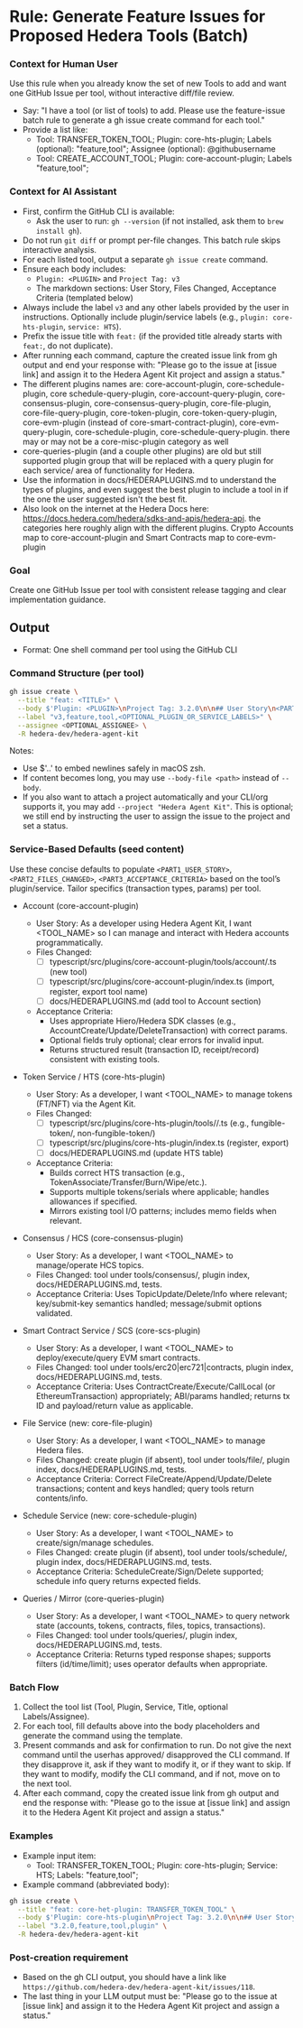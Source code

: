 # Rule: Generate Feature Issues for Proposed Hedera Tools (Batch)

### Context for Human User
Use this rule when you already know the set of new Tools to add and want one GitHub Issue per tool, without interactive diff/file review.

- Say: "I have a tool (or list of tools) to add. Please use the feature-issue batch rule to generate a gh issue create command for each tool."
- Provide a list like:
  - Tool: TRANSFER_TOKEN_TOOL; Plugin: core-hts-plugin; Labels (optional): "feature,tool"; Assignee (optional): @githubusername
  - Tool: CREATE_ACCOUNT_TOOL; Plugin: core-account-plugin; Labels "feature,tool";

### Context for AI Assistant
- First, confirm the GitHub CLI is available:
  - Ask the user to run: `gh --version` (if not installed, ask them to `brew install gh`).
- Do not run `git diff` or prompt per-file changes. This batch rule skips interactive analysis.
- For each listed tool, output a separate `gh issue create` command.
- Ensure each body includes:
  - `Plugin: <PLUGIN>` and `Project Tag: v3`
  - The markdown sections: User Story, Files Changed, Acceptance Criteria (templated below)
- Always include the label `v3` and any other labels provided by the user in instructions. Optionally include plugin/service labels (e.g., `plugin: core-hts-plugin`, `service: HTS`).
- Prefix the issue title with `feat:` (if the provided title already starts with `feat:`, do not duplicate).
- After running each command, capture the created issue link from gh output and end your response with: "Please go to the issue at [issue link] and assign it to the Hedera Agent Kit project and assign a status."
- The different plugins names are: core-account-plugin, core-schedule-plugin, core schedule-query-plugin, core-account-query-plugin, core-consensus-plugin, core-consensus-query-plugin, core-file-plugin, core-file-query-plugin, core-token-plugin, core-token-query-plugin, core-evm-plugin (instead of core-smart-contract-plugin), core-evm-query-plugin, core-schedule-plugin, core-schedule-query-plugin. there may or may not be a core-misc-plugin category as well
- core-queries-plugin (and a couple other plugins) are old but still supported plugin group that will be replaced with a query plugin for each service/ area of functionality for Hedera.
- Use the information in docs/HEDERAPLUGINS.md to understand the types of plugins, and even suggest the best plugin to include a tool in if the one the user suggested isn't the best fit.
- Also look on the internet at the Hedera Docs here: https://docs.hedera.com/hedera/sdks-and-apis/hedera-api. the categories here roughly align with the different plugins. Crypto Accounts map to core-account-plugin and Smart Contracts map to core-evm-plugin

### Goal
Create one GitHub Issue per tool with consistent release tagging and clear implementation guidance. 

## Output
- Format: One shell command per tool using the GitHub CLI

### Command Structure (per tool)
```bash
gh issue create \
  --title "feat: <TITLE>" \
  --body $'Plugin: <PLUGIN>\nProject Tag: 3.2.0\n\n## User Story\n<PART1_USER_STORY>\n\n## Files Changed\n<PART2_FILES_CHANGED>\n\n## Acceptance Criteria\n<PART3_ACCEPTANCE_CRITERIA>\n' \
  --label "v3,feature,tool,<OPTIONAL_PLUGIN_OR_SERVICE_LABELS>" \
  --assignee <OPTIONAL_ASSIGNEE> \
  -R hedera-dev/hedera-agent-kit
```
Notes:
- Use $'..' to embed newlines safely in macOS zsh.
- If content becomes long, you may use `--body-file <path>` instead of `--body`.
- If you also want to attach a project automatically and your CLI/org supports it, you may add `--project "Hedera Agent Kit"`. This is optional; we still end by instructing the user to assign the issue to the project and set a status.

### Service-Based Defaults (seed content)
Use these concise defaults to populate `<PART1_USER_STORY>`, `<PART2_FILES_CHANGED>`, `<PART3_ACCEPTANCE_CRITERIA>` based on the tool’s plugin/service. Tailor specifics (transaction types, params) per tool.

- Account (core-account-plugin)
  - User Story: As a developer using Hedera Agent Kit, I want <TOOL_NAME> so I can manage and interact with Hedera accounts programmatically.
  - Files Changed:
    - [ ] typescript/src/plugins/core-account-plugin/tools/account/<tool-name>.ts (new tool)
    - [ ] typescript/src/plugins/core-account-plugin/index.ts (import, register, export tool name)
    - [ ] docs/HEDERAPLUGINS.md (add tool to Account section)
  - Acceptance Criteria:
    - Uses appropriate Hiero/Hedera SDK classes (e.g., AccountCreate/Update/DeleteTransaction) with correct params.
    - Optional fields truly optional; clear errors for invalid input.
    - Returns structured result (transaction ID, receipt/record) consistent with existing tools.

- Token Service / HTS (core-hts-plugin)
  - User Story: As a developer, I want <TOOL_NAME> to manage tokens (FT/NFT) via the Agent Kit.
  - Files Changed:
    - [ ] typescript/src/plugins/core-hts-plugin/tools/<area>/<kebab-tool>.ts (e.g., fungible-token/, non-fungible-token/)
    - [ ] typescript/src/plugins/core-hts-plugin/index.ts (register, export)
    - [ ] docs/HEDERAPLUGINS.md (update HTS table)
  - Acceptance Criteria:
    - Builds correct HTS transaction (e.g., TokenAssociate/Transfer/Burn/Wipe/etc.).
    - Supports multiple tokens/serials where applicable; handles allowances if specified.
    - Mirrors existing tool I/O patterns; includes memo fields when relevant.

- Consensus / HCS (core-consensus-plugin)
  - User Story: As a developer, I want <TOOL_NAME> to manage/operate HCS topics.
  - Files Changed: tool under tools/consensus/, plugin index, docs/HEDERAPLUGINS.md, tests.
  - Acceptance Criteria: Uses TopicUpdate/Delete/Info where relevant; key/submit-key semantics handled; message/submit options validated.

- Smart Contract Service / SCS (core-scs-plugin)
  - User Story: As a developer, I want <TOOL_NAME> to deploy/execute/query EVM smart contracts.
  - Files Changed: tool under tools/erc20|erc721|contracts, plugin index, docs/HEDERAPLUGINS.md, tests.
  - Acceptance Criteria: Uses ContractCreate/Execute/CallLocal (or EthereumTransaction) appropriately; ABI/params handled; returns tx ID and payload/return value as applicable.

- File Service (new: core-file-plugin)
  - User Story: As a developer, I want <TOOL_NAME> to manage Hedera files.
  - Files Changed: create plugin (if absent), tool under tools/file/, plugin index, docs/HEDERAPLUGINS.md, tests.
  - Acceptance Criteria: Correct FileCreate/Append/Update/Delete transactions; content and keys handled; query tools return contents/info.

- Schedule Service (new: core-schedule-plugin)
  - User Story: As a developer, I want <TOOL_NAME> to create/sign/manage schedules.
  - Files Changed: create plugin (if absent), tool under tools/schedule/, plugin index, docs/HEDERAPLUGINS.md, tests.
  - Acceptance Criteria: ScheduleCreate/Sign/Delete supported; schedule info query returns expected fields.

- Queries / Mirror (core-queries-plugin)
  - User Story: As a developer, I want <TOOL_NAME> to query network state (accounts, tokens, contracts, files, topics, transactions).
  - Files Changed: tool under tools/queries/, plugin index, docs/HEDERAPLUGINS.md, tests.
  - Acceptance Criteria: Returns typed response shapes; supports filters (id/time/limit); uses operator defaults when appropriate.

### Batch Flow
1) Collect the tool list (Tool, Plugin, Service, Title, optional Labels/Assignee).
2) For each tool, fill defaults above into the body placeholders and generate the command using the template.
3) Present commands and ask for confirmation to run. Do not give the next command until the userhas approved/ disapproved the CLI command. If they disapprove it, ask if they want to modify it, or if they want to skip. If they want to modify, modify the CLI command, and if not, move on to the next tool.
4) After each command, copy the created issue link from gh output and end the response with: "Please go to the issue at [issue link] and assign it to the Hedera Agent Kit project and assign a status."

### Examples
- Example input item:
  - Tool: TRANSFER_TOKEN_TOOL; Plugin: core-hts-plugin; Service: HTS; Labels: "feature,tool"; 
- Example command (abbreviated body):
```bash
gh issue create \
  --title "feat: core-het-plugin: TRANSFER_TOKEN_TOOL" \
  --body $'Plugin: core-hts-plugin\nProject Tag: 3.2.0\n\n## User Story\nAs a developer, I want TRANSFER_TOKEN_TOOL to transfer tokens (FT/NFT).\n\n## Files Changed\ntypescript/src/plugins/core-hts-plugin/tools/fungible-token/transfer-token.ts (new)\n\n## Acceptance Criteria\nBuilds TokenTransferTransaction; supports multiple transfers and NFTs.\n' \
  --label "3.2.0,feature,tool,plugin" \
  -R hedera-dev/hedera-agent-kit
```

### Post-creation requirement
- Based on the gh CLI output, you should have a link like `https://github.com/hedera-dev/hedera-agent-kit/issues/118`.
- The last thing in your LLM output must be: "Please go to the issue at [issue link] and assign it to the Hedera Agent Kit project and assign a status."
